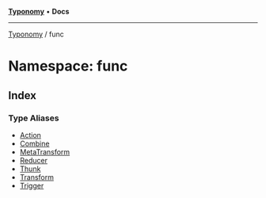 [**Typonomy**](../../README.md) • **Docs**

***

[Typonomy](../../globals.md) / func

# Namespace: func

## Index

### Type Aliases

- [Action](type-aliases/Action.md)
- [Combine](type-aliases/Combine.md)
- [MetaTransform](type-aliases/MetaTransform.md)
- [Reducer](type-aliases/Reducer.md)
- [Thunk](type-aliases/Thunk.md)
- [Transform](type-aliases/Transform.md)
- [Trigger](type-aliases/Trigger.md)
